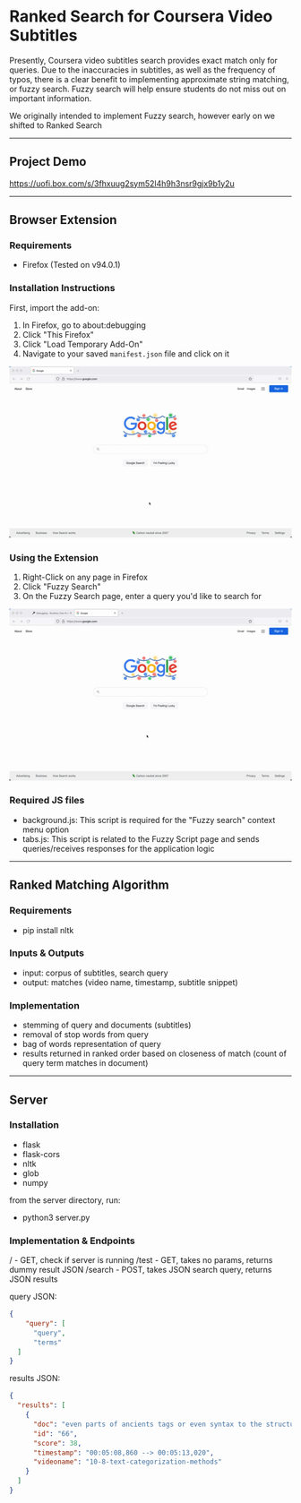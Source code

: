 # Ranked Search for Coursera Video Subtitles

Presently, Coursera video subtitles search provides exact match only for queries. Due to the inaccuracies in subtitles, as well as the frequency of typos, there is a clear benefit to implementing approximate string matching, or fuzzy search. Fuzzy search will help ensure students do not miss out on important information.

We originally intended to implement Fuzzy search, however early on we shifted to Ranked Search

---

## Project Demo

https://uofi.box.com/s/3fhxuug2sym52l4h9h3nsr9gjx9b1y2u

---

## Browser Extension

### Requirements

- Firefox (Tested on v94.0.1)

### Installation Instructions

First, import the add-on:

1. In Firefox, go to about:debugging
2. Click "This Firefox"
3. Click "Load Temporary Add-On"
4. Navigate to your saved `manifest.json` file and click on it

![Install Gif](./browser-extension/images/Install_Fuzzy_Search.gif)

### Using the Extension

1. Right-Click on any page in Firefox
2. Click "Fuzzy Search"
3. On the Fuzzy Search page, enter a query you'd like to search for

![Using Fuzzy Search Gif](./browser-extension/images/Using_Fuzzy_Search.gif)

### Required JS files

- background.js: This script is required for the "Fuzzy search" context menu option
- tabs.js: This script is related to the Fuzzy Script page and sends queries/receives responses for the application logic

---

## Ranked Matching Algorithm 

### Requirements 

- pip install nltk

### Inputs & Outputs

- input: corpus of subtitles, search query 
- output: matches (video name, timestamp, subtitle snippet)

### Implementation 

- stemming of query and documents (subtitles)
- removal of stop words from query 
- bag of words representation of query
- results returned in ranked order based on closeness of match (count of query term matches in document)

---

## Server

### Installation
- flask
- flask-cors
- nltk
- glob
- numpy

from the server directory, run:
- python3 server.py

### Implementation & Endpoints

/       - GET, check if server is running
/test   - GET, takes no params, returns dummy result JSON
/search - POST, takes JSON search query, returns JSON results

query JSON: 
  ```json
  {  
      "query": [  
        "query",  
        "terms"  
    ]  
  }
  ```  

results JSON:  
  ```json
  {  
    "results": [  
      {  
        "doc": "even parts of ancients tags or even syntax to the structures",  
        "id": "66",  
        "score": 38,  
        "timestamp": "00:05:08,860 --> 00:05:13,020",  
        "videoname": "10-8-text-categorization-methods"  
      }  
    ]  
  }
  ```


